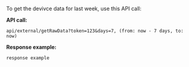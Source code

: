 To get the devivce data for last week, use this API call:

**API call:**
```
api/external/getRawData?token=123&days=7, (from: now - 7 days, to: now)
```



**Response example:**

```
response example
```
